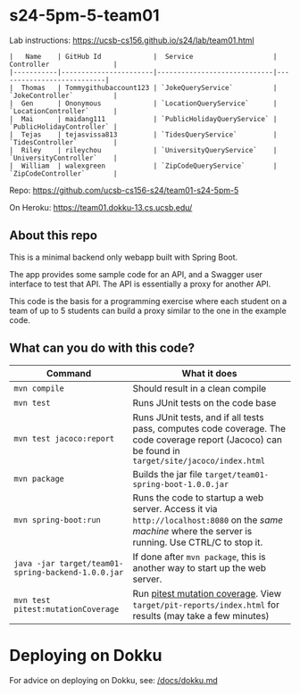 # s24-5pm-5-team01

Lab instructions: <https://ucsb-cs156.github.io/s24/lab/team01.html>

```
|   Name    | GitHub Id             |  Service                    | Controller                |
|-----------|-----------------------|-----------------------------|---------------------------|
|  Thomas   | Tommygithubaccount123 | `JokeQueryService`          | `JokeController`          |
|  Gen      | Ononymous             | `LocationQueryService`      | `LocationController`      |
|  Mai      | maidang111            | `PublicHolidayQueryService` | `PublicHolidayController` |
|  Tejas    | tejasvissa813         | `TidesQueryService`         | `TidesController`         |
|  Riley    | rileychou             | `UniversityQueryService`    | `UniversityController`    |
|  William  | walexgreen            | `ZipCodeQueryService`       | `ZipCodeController`       |
```

Repo: https://github.com/ucsb-cs156-s24/team01-s24-5pm-5

On Heroku: https://team01.dokku-13.cs.ucsb.edu/

## About this repo

This is a minimal backend only webapp built with Spring Boot.

The app provides some sample code for an API, and a Swagger user interface
to test that API.  The API is essentially a proxy for another API.

This code is the basis for a programming exercise where each student on a
team of up to 5 students can build a proxy similar to the one in the example code.

## What can you do with this code?

| Command | What it does   |
|----------|---------------------------------------|
| `mvn compile` | Should result in a clean compile |
| `mvn test` | Runs JUnit tests on the code base |
| `mvn test jacoco:report` | Runs JUnit tests, and if all tests pass, computes code coverage.  The code coverage report (Jacoco) can be found in `target/site/jacoco/index.html` |
| `mvn package` | Builds the jar file `target/team01-spring-boot-1.0.0.jar` |
| `mvn spring-boot:run` | Runs the code to startup a web server.  Access it via `http://localhost:8080` on the *same machine* where the server is running.  Use CTRL/C to stop it. |
| `java -jar target/team01-spring-backend-1.0.0.jar` | If done after `mvn package`, this is another way to start up the web server.|
| `mvn test pitest:mutationCoverage` | Run [pitest mutation coverage](https://pitest.org).  View `target/pit-reports/index.html` for results (may take a few minutes)|

# Deploying on Dokku

For advice on deploying on Dokku, see: [/docs/dokku.md](/docs/dokku.md)

